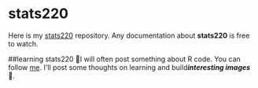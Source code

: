 # stats220
Here is my [stats220](https://github.com/RuoqiZhang7/stats220) repository. Any documentation about **stats220** is free to watch.

##learning stats220
🧐I will often post something about R code. You can follow [me](https://github.com/RuoqiZhang7).
I'll post some thoughts on learning and build***interesting images***🎀.

